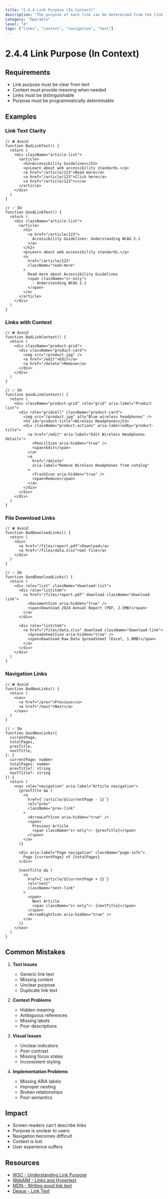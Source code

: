 ```yaml
---
title: "2.4.4 Link Purpose (In Context)"
description: "The purpose of each link can be determined from the link text alone or from the link text together with its programmatically determined link context"
category: "Operable"
level: "A"
tags: ["links", "context", "navigation", "text"]
---
```


# 2.4.4 Link Purpose (In Context)

## Requirements

- Link purpose must be clear from text
- Context must provide meaning when needed
- Links must be distinguishable
- Purpose must be programmatically determinable

## Examples

### Link Text Clarity

```tsx
// ❌ Avoid
function BadLinkText() {
  return (
    <div className="article-list">
      <article>
        <h2>Accessibility Guidelines</h2>
        <p>Learn about web accessibility standards.</p>
        <a href="/article/123">Read more</a>
        <a href="/article/123">Click here</a>
        <a href="/article/123">></a>
      </article>
    </div>
  )
}

// ✅ Do
function GoodLinkText() {
  return (
    <div className="article-list">
      <article>
        <h2>
          <a href="/article/123">
            Accessibility Guidelines: Understanding WCAG 2.1
          </a>
        </h2>
        <p>Learn about web accessibility standards.</p>
        <a
          href="/article/123"
          className="read-more"
        >
          Read more about Accessibility Guidelines
          <span className="sr-only">
            : Understanding WCAG 2.1
          </span>
        </a>
      </article>
    </div>
  )
}
```

### Links with Context

```tsx
// ❌ Avoid
function BadLinkContext() {
  return (
    <div className="product-grid">
      <div className="product-card">
        <img src="/product.jpg" />
        <a href="/edit">Edit</a>
        <a href="/delete">Remove</a>
      </div>
    </div>
  )
}

// ✅ Do
function GoodLinkContext() {
  return (
    <div className="product-grid" role="grid" aria-label="Product list">
      <div role="gridcell" className="product-card">
        <img src="/product.jpg" alt="Blue wireless headphones" />
        <h3 id="product-title">Wireless Headphones</h3>
        <div className="product-actions" aria-labelledby="product-title">
          <a href="/edit" aria-label="Edit Wireless Headphones details">
            <PencilIcon aria-hidden="true" />
            <span>Edit</span>
          </a>
          <a
            href="/delete"
            aria-label="Remove Wireless Headphones from catalog"
          >
            <TrashIcon aria-hidden="true" />
            <span>Remove</span>
          </a>
        </div>
      </div>
    </div>
  )
}
```

### File Download Links

```tsx
// ❌ Avoid
function BadDownloadLinks() {
  return (
    <div>
      <a href="/files/report.pdf">Download</a>
      <a href="/files/data.xlsx">Get file</a>
    </div>
  )
}

// ✅ Do
function GoodDownloadLinks() {
  return (
    <div role="list" className="download-list">
      <div role="listitem">
        <a href="/files/report.pdf" download className="download-link">
          <DocumentIcon aria-hidden="true" />
          <span>Download 2024 Annual Report (PDF, 2.5MB)</span>
        </a>
      </div>

      <div role="listitem">
        <a href="/files/data.xlsx" download className="download-link">
          <SpreadsheetIcon aria-hidden="true" />
          <span>Download Raw Data Spreadsheet (Excel, 1.8MB)</span>
        </a>
      </div>
    </div>
  )
}
```

### Navigation Links

```tsx
// ❌ Avoid
function BadNavLinks() {
  return (
    <nav>
      <a href="/prev">Previous</a>
      <a href="/next">Next</a>
    </nav>
  )
}

// ✅ Do
function GoodNavLinks({
  currentPage,
  totalPages,
  prevTitle,
  nextTitle,
}: {
  currentPage: number
  totalPages: number
  prevTitle?: string
  nextTitle?: string
}) {
  return (
    <nav role="navigation" aria-label="Article navigation">
      {prevTitle && (
        <a
          href={`/article/${currentPage - 1}`}
          rel="prev"
          className="prev-link"
        >
          <ArrowLeftIcon aria-hidden="true" />
          <span>
            Previous Article
            <span className="sr-only">: {prevTitle}</span>
          </span>
        </a>
      )}

      <div aria-label="Page navigation" className="page-info">
        Page {currentPage} of {totalPages}
      </div>

      {nextTitle && (
        <a
          href={`/article/${currentPage + 1}`}
          rel="next"
          className="next-link"
        >
          <span>
            Next Article
            <span className="sr-only">: {nextTitle}</span>
          </span>
          <ArrowRightIcon aria-hidden="true" />
        </a>
      )}
    </nav>
  )
}
```

## Common Mistakes

1. **Text Issues**

   - Generic link text
   - Missing context
   - Unclear purpose
   - Duplicate link text

2. **Context Problems**

   - Hidden meaning
   - Ambiguous references
   - Missing labels
   - Poor descriptions

3. **Visual Issues**

   - Unclear indicators
   - Poor contrast
   - Missing focus states
   - Inconsistent styling

4. **Implementation Problems**
   - Missing ARIA labels
   - Improper nesting
   - Broken relationships
   - Poor semantics

## Impact

- Screen readers can't describe links
- Purpose is unclear to users
- Navigation becomes difficult
- Context is lost
- User experience suffers

## Resources

- [W3C - Understanding Link Purpose](https://www.w3.org/WAI/WCAG21/Understanding/link-purpose-in-context.html)
- [WebAIM - Links and Hypertext](https://webaim.org/techniques/hypertext/)
- [MDN - Writing good link text](https://developer.mozilla.org/en-US/docs/Learn/Accessibility/HTML#writing_good_link_text)
- [Deque - Link Text](https://dequeuniversity.com/rules/axe/4.7/link-name)
